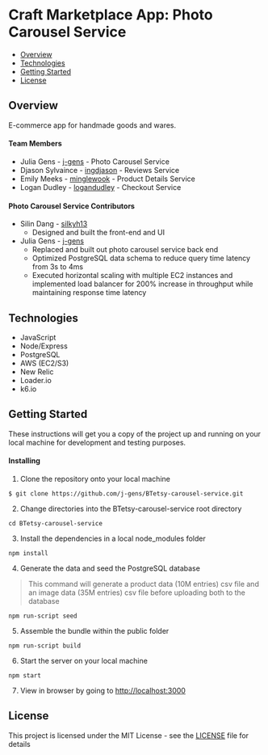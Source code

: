 # Craft Marketplace App: Photo Carousel Service

* [Overview](https://github.com/j-gens/BTetsy-imagecarousel#overview)
* [Technologies](https://github.com/j-gens/BTetsy-imagecarousel#technologies)
* [Getting Started](https://github.com/j-gens/BTetsy-imagecarousel#getting-started)
* [License](https://github.com/j-gens/BTetsy-imagecarousel#license)

## Overview

E-commerce app for handmade goods and wares.

#### Team Members

* Julia Gens - [j-gens](https://github.com/j-gens) - Photo Carousel Service
* Djason Sylvaince - [ingdjason](https://github.com/ingdjason) - Reviews Service
* Emily Meeks - [minglewook](https://github.com/minglewook) - Product Details Service
* Logan Dudley - [logandudley](https://github.com/logandudley) - Checkout Service

#### Photo Carousel Service Contributors

* Silin Dang - [silkyh13](https://github.com/silkyh13)
  * Designed and built the front-end and UI
* Julia Gens - [j-gens](https://github.com/j-gens)
  * Replaced and built out photo carousel service back end
  * Optimized PostgreSQL data schema to reduce query time latency from 3s to 4ms
  * Executed horizontal scaling with multiple EC2 instances and implemented load balancer for 200% increase in throughput while maintaining response time latency

## Technologies

* JavaScript
* Node/Express
* PostgreSQL
* AWS (EC2/S3)
* New Relic
* Loader.io
* k6.io

## Getting Started

These instructions will get you a copy of the project up and running on your local machine for development and testing purposes.

#### Installing

1. Clone the repository onto your local machine
```
$ git clone https://github.com/j-gens/BTetsy-carousel-service.git
```
2. Change directories into the BTetsy-carousel-service root directory
```
cd BTetsy-carousel-service
```
3. Install the dependencies in a local node_modules folder
```
npm install
```
4. Generate the data and seed the PostgreSQL database
> This command will generate a product data (10M entries) csv file and an image data (35M entries) csv file before uploading both to the database
```
npm run-script seed
```
5. Assemble the bundle within the public folder
```
npm run-script build
```
6. Start the server on your local machine
```
npm start
```
7. View in browser by going to [http://localhost:3000](http://localhost:3000)


## License

This project is licensed under the MIT License - see the [LICENSE](https://github.com/j-gens/BTetsy-imagecarousel/blob/master/LICENSE) file for details
